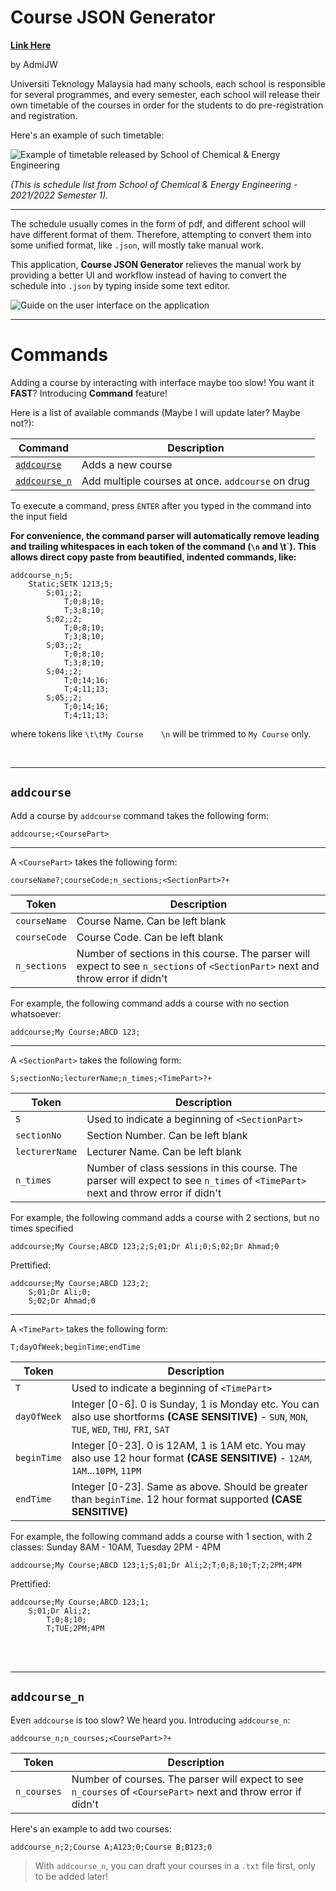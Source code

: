 # Course JSON Generator

[__Link Here__](https://admijw.github.io/Course-JSON-Generator/)

by AdmiJW


Universiti Teknology Malaysia had many schools, each school is responsible for several programmes, and every semester, each school will release their own timetable of the courses in order for the students to do pre-registration and registration. 

Here's an example of such timetable:

![Example of timetable released by School of Chemical & Energy Engineering](public/img/Capture.JPG)

_(This is schedule list from School of Chemical & Energy Engineering - 2021/2022 Semester 1)._

---

The schedule usually comes in the form of pdf, and different school will have different format of them. Therefore, attempting to convert them into some unified format, like `.json`, will mostly take manual work.

This application, __Course JSON Generator__ relieves the manual work by providing a better UI and workflow instead of having to convert the schedule into `.json` by typing inside some text editor.

![Guide on the user interface on the application](public/img/guide.png)


---

# Commands

Adding a course by interacting with interface maybe too slow! You want it __FAST__? Introducing __Command__ feature!

Here is a list of available commands (Maybe I will update later? Maybe not?):

|Command|Description|
|-|-|
| [`addcourse`](#addcourse) | Adds a new course |
| [`addcourse_n`](#addcourse\_n) | Add multiple courses at once. `addcourse` on drug |

To execute a command, press `ENTER` after you typed in the command into the input field

__For convenience, the command parser will automatically remove leading and trailing whitespaces in each token of the command (`\n` and \t`). This allows direct copy paste from beautified, indented commands, like:__

```
addcourse_n;5;
	Static;SETK 1213;5;
		S;01;;2;
			T;0;8;10;
			T;3;8;10;
		S;02;;2;
			T;0;8;10;
			T;3;8;10;
		S;03;;2;
			T;0;8;10;
			T;3;8;10;
		S;04;;2;
			T;0;14;16;
			T;4;11;13;
		S;05;;2;
			T;0;14;16;
			T;4;11;13;
```

where tokens like `\t\tMy Course    \n` will be trimmed to `My Course` only.

<br>

---


## `addcourse`

Add a course by `addcourse` command takes the following form:

```
addcourse;<CoursePart>
```

---

A `<CoursePart>` takes the following form:

```
courseName?;courseCode;n_sections;<SectionPart>?+
```

|Token|Description|
|-|-|
|`courseName`| Course Name. Can be left blank |
|`courseCode`| Course Code. Can be left blank |
|`n_sections`| Number of sections in this course. The parser will expect to see `n_sections` of `<SectionPart>` next and throw error if didn't |

For example, the following command adds a course with no section whatsoever:

```
addcourse;My Course;ABCD 123;
```

---

A `<SectionPart>` takes the following form:

```
S;sectionNo;lecturerName;n_times;<TimePart>?+
```

|Token|Description|
|-|-|
|`S`| Used to indicate a beginning of `<SectionPart>` |
|`sectionNo`| Section Number. Can be left blank |
|`lecturerName`| Lecturer Name. Can be left blank |
|`n_times`| Number of class sessions in this course. The parser will expect to see `n_times` of `<TimePart>` next and throw error if didn't |


For example, the following command adds a course with 2 sections, but no times specified

```
addcourse;My Course;ABCD 123;2;S;01;Dr Ali;0;S;02;Dr Ahmad;0
```

Prettified:

```
addcourse;My Course;ABCD 123;2;
    S;01;Dr Ali;0;
    S;02;Dr Ahmad;0
```

---

A `<TimePart>` takes the following form:

```
T;dayOfWeek;beginTime;endTime
```

|Token|Description|
|-|-|
|`T`| Used to indicate a beginning of `<TimePart>` |
|`dayOfWeek`| Integer [0-6]. 0 is Sunday, 1 is Monday etc. You can also use shortforms __(CASE SENSITIVE)__ - `SUN`, `MON`, `TUE`, `WED`, `THU`, `FRI`, `SAT` |
|`beginTime`| Integer [0-23]. 0 is 12AM, 1 is 1AM etc. You may also use 12 hour format __(CASE SENSITIVE)__ - `12AM`, `1AM`...`10PM`, `11PM` |
|`endTime`| Integer [0-23]. Same as above. Should be greater than `beginTime`. 12 hour format supported  __(CASE SENSITIVE)__|


For example, the following command adds a course with 1 section, with 2 classes: Sunday 8AM - 10AM, Tuesday 2PM - 4PM

```
addcourse;My Course;ABCD 123;1;S;01;Dr Ali;2;T;0;8;10;T;2;2PM;4PM
```

Prettified:

```
addcourse;My Course;ABCD 123;1;
    S;01;Dr Ali;2;
        T;0;8;10;
        T;TUE;2PM;4PM
```

<br><br>

---

## `addcourse_n`

Even `addcourse` is too slow? We heard you. Introducing `addcourse_n`:

```
addcourse_n;n_courses;<CoursePart>?+
```

|Token|Description|
|-|-|
|`n_courses`| Number of courses. The parser will expect to see `n_courses` of `<CoursePart>` next and throw error if didn't |

Here's an example to add two courses:

```
addcourse_n;2;Course A;A123;0;Course B;B123;0
```

> With `addcourse_n`, you can draft your courses in a `.txt` file first, only to be added later!